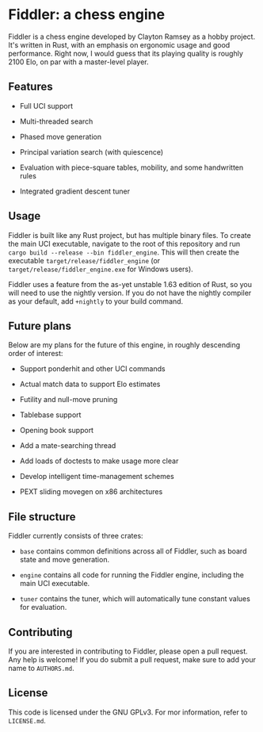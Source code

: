# Fiddler: a chess engine

Fiddler is a chess engine developed by Clayton Ramsey as a hobby project.
It's written in Rust, with an emphasis on ergonomic usage and good performance.
Right now, I would guess that its playing quality is roughly 2100 Elo, on par
with a master-level player.

## Features

* Full UCI support

* Multi-threaded search

* Phased move generation

* Principal variation search (with quiescence)

* Evaluation with piece-square tables, mobility, and some handwritten rules

* Integrated gradient descent tuner

## Usage

Fiddler is built like any Rust project, but has multiple binary files. To create
the main UCI executable, navigate to the root of this repository and run
`cargo build --release --bin fiddler_engine`. This will then create the
executable `target/release/fiddler_engine` (or
`target/release/fiddler_engine.exe` for Windows users).

Fiddler uses a feature from the as-yet unstable 1.63 edition of Rust, so you
will need to use the nightly version. If you do not have the nightly compiler as
your default, add `+nightly` to your build command.

## Future plans

Below are my plans for the future of this engine, in roughly descending order of
interest:

* Support ponderhit and other UCI commands

* Actual match data to support Elo estimates

* Futility and null-move pruning

* Tablebase support

* Opening book support

* Add a mate-searching thread

* Add loads of doctests to make usage more clear

* Develop intelligent time-management schemes

* PEXT sliding movegen on x86 architectures

## File structure

Fiddler currently consists of three crates:

* `base` contains common definitions across all of Fiddler, such as board state
and move generation.

* `engine` contains all code for running the Fiddler engine, including the main
UCI executable.

* `tuner` contains the tuner, which will automatically tune constant values for
evaluation.

## Contributing

If you are interested in contributing to Fiddler, please open a pull request.
Any help is welcome! If you do submit a pull request, make sure to add your name
to `AUTHORS.md`.

## License

This code is licensed under the GNU GPLv3. For mor information, refer to
`LICENSE.md`.
